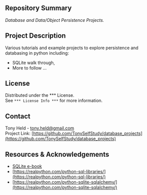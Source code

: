 ## Repository Summary
*Database and Data/Object Persistence Projects.*  

## Project Description

Various tutorials and example projects to explore 
persistence and databasing in python including:  
* SQLite walk through,
* More to follow ...  

## License

Distributed under the *** License.  
See `*** License Info ***` for more information.

## Contact

Tony Held - tony.held@gmail.com  
Project Link: [https://github.com/TonySelfStudy/database_projects](https://github.com/TonySelfStudy/database_projects)

## Resources & Acknowledgements

* [SQLite e-book](https://www.amazon.com/Python-SQLite-Development-Agus-Kurniawan-ebook/dp/B08SKK4F99/ref=sr_1_7)
* [https://realpython.com/python-sql-libraries/](https://realpython.com/python-sql-libraries/)
* [https://realpython.com/python-sqlite-sqlalchemy/](https://realpython.com/python-sqlite-sqlalchemy/)